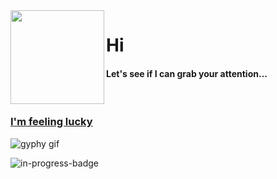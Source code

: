 <img align="left" height="150" src="https://user-images.githubusercontent.com/5083214/156877684-70d66b18-8bc3-46c2-8979-c2725767fd69.gif">

# Hi
#### Let's see if I can grab your attention...

<br/>

### [I'm feeling lucky](https://fct5mvs0s5.execute-api.us-east-2.amazonaws.com)
![gyphy gif](https://media4.giphy.com/media/TTghe81IMxmys0MJ1L/giphy.gif?cid=bfae7322994rpnse0a0oln46nlsp7pstnj1ieeeq54rzj3h8&rid=giphy.gif&ct=g)

![in-progress-badge](https://img.shields.io/badge/IN-PROGRESS-brightgreen)

